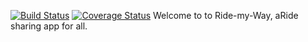 [![Build Status](https://travis-ci.org/fgkinus/ride-my-way.svg?branch=master)](https://travis-ci.org/fgkinus/ride-my-way)
[![Coverage Status](https://coveralls.io/repos/github/fgkinus/ride-my-way/badge.svg?branch=master)](https://coveralls.io/github/fgkinus/ride-my-way?branch=master)
Welcome to to Ride-my-Way, aRide sharing app for all.
